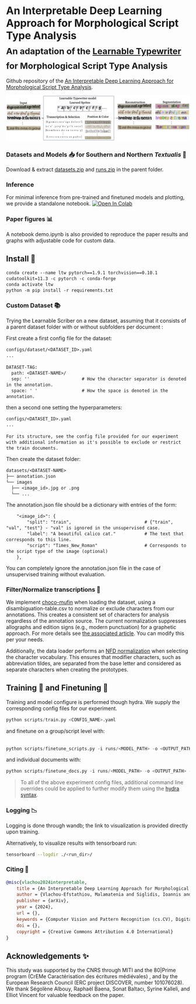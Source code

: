 

# An Interpretable Deep Learning Approach for Morphological Script Type Analysis <br><sub>An adaptation of the [Learnable Typewriter](https://github.com/ysig/learnable-typewriter) for Morphological Script Type Analysis</sub>
Github repository of the [An Interpretable Deep Learning Approach for Morphological Script Type Analysis](https://imagine.enpc.fr/~m.vlachou-efstathiou/learnable-scriber/). 

![LTW_graph.png](./.media/LTW_graph.png)


### Datasets and Models :inbox_tray: for Southern and Northern _Textualis_ 📜
Download & extract [datasets.zip](https://www.dropbox.com/scl/fi/tfz79kwxoe4vp5e4npmxa/datasets.zip?rlkey=2820mu0bddpnax6alx04bglzu&st=caxfyfsp&dl=0) and [runs.zip](https://www.dropbox.com/scl/fi/4zc24m63hxhkh04y5xdi8/runs.zip?rlkey=6fr598xdiyh8a2yiiydxr7hw5&st=1svl5gpn&dl=0) in the parent folder.

### Inference 
For minimal inference from pre-trained and finetuned models and plotting, we provide a standalone notebook. 
[![Open In Colab](https://colab.research.google.com/assets/colab-badge.svg)](https://colab.research.google.com/drive/11_CGvoXvpulKNEDsRN9MdBS35NvNz5l7?usp=sharing)



### Paper figures :bar_chart:
A notebook demo.ipynb is also provided to reproduce the paper results and graphs with adjustable code for custom data.

## Install :rocket:
```shell
conda create --name ltw pytorch==1.9.1 torchvision==0.10.1 cudatoolkit=11.3 -c pytorch -c conda-forge
conda activate ltw
python -m pip install -r requirements.txt
```


### Custom Dataset :books:
Trying the Learnable Scriber on a new dataset, assuming that it consists of a parent dataset folder with or without subfolders per document : 

First create a first config file for the dataset:

```
configs/dataset/<DATASET_ID>.yaml
...

DATASET-TAG:
  path: <DATASET-NAME>/
  sep: ''                    # How the character separator is denoted in the annotation. 
  space: ' '                 # How the space is denoted in the annotation.
```

then a second one setting the hyperparameters: 

```
configs/<DATASET_ID>.yaml
...

For its structure, see the config file provided for our experiment with additional information as it's possible to exclude or restrict the train documents.

```

Then create the dataset folder:

```
datasets/<DATASET-NAME>
├── annotation.json
└── images
  ├── <image_id>.jpg or .png 
  └── ...
```


The annotation.json file should be a dictionary with entries of the form:
```
    "<image_id>": {
        "split": "train",                            # {"train", "val", "test"} - "val" is ignored in the unsupervised case.
        "label": "A beautiful calico cat."           # The text that corresponds to this line.
        "script": "Times_New_Roman"                  # Corresponds to the script type of the image (optional)
    },
```

You can completely ignore the annotation.json file in the case of unsupervised training without evaluation.

### Filter/Normalize transcriptions :soap:
We implement [choco-mufin](https://github.com/PonteIneptique/choco-mufin) when loading the dataset, using a disambiguation-table.csv to normalize or exclude characters from our annotations. This creates a consistent set of characters for analysis regardless of the annotation source. The current normalization suppresses allographs and edition signs (e.g., modern punctuation) for a graphetic approach. For more details see [the associated article](https://openhumanitiesdata.metajnl.com/articles/10.5334/johd.97). You can modify this per your needs.

Additionally, the data loader performs an [NFD normalization](https://fr.wikipedia.org/wiki/Normalisation_Unicode#NFD) when selecting the character vocabulary. This ensures that modifier characters, such as abbreviation tildes, are separated from the base letter and considered as separate characters when creating the prototypes.


## Training  :seedling: and Finetuning :herb:
Training and model configure is performed though hydra.
We supply the corresponding config files for our experiment.

```python
python scripts/train.py <CONFIG_NAME>.yaml
```

and finetune on a group/script level with:

```python

python scripts/finetune_scripts.py -i runs/<MODEL_PATH> -o <OUTPUT_PATH> --mode g_theta --max_steps <int> --invert_sprites --script '<SCRIPT_NAME>' -a <DATASET_PATH>/annotation.json -d <DATASET_PATH> --split <train or all>
```

and individual documents with: 

```python
python scripts/finetune_docs.py -i runs/<MODEL_PATH> -o <OUTPUT_PATH> --mode g_theta --max_steps <int> --invert_sprites -a <DATASET_PATH>/annotation.json -d <DATASET_PATH> --split <train or all>
```

> To all of the above experiment config files, additional command line overrides could be applied to further modify them using the [hydra syntax](https://hydra.cc/docs/advanced/override_grammar/basic/).


### Logging :chart_with_downwards_trend:
Logging is done through wandb; the link to visualization is provided directly upon training.

Alternatively, to visualize results with tensorboard run:

```bash
tensorboard --logdir ./<run_dir>/
```

### Citing :dizzy:

```bibtex
@misc{vlachou2024interpretable,
	title = {An Interpretable Deep Learning Approach for Morphological Script Type Analysis},
	author = {Vlachou-Efstathiou, Malamatenia and Siglidis, Ioannis and Stutzmann, Dominique, and Aubry, Mathieu},
	publisher = {arXiv},
	year = {2024},
	url = {},
	keywords = {Computer Vision and Pattern Recognition (cs.CV), Digital Palaeography, Document Analysis},
	doi = {},
	copyright = {Creative Commons Attribution 4.0 International}
}
```

## Acknowledgements :sparkles:
This study was supported by the CNRS through MITI and the 80|Prime program (CrEMe Caractérisation des écritures médiévales) , and by the European Research Council (ERC project DISCOVER, number 101076028). We thank Ségolène Albouy, Raphaël Baena, Sonat Baltacı, Syrine Kalleli, and Elliot Vincent for valuable feedback on the paper.
